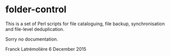 folder-control
==============

This is a set of Perl scripts for file cataloguing, file backup,
synchronisation and file-level deduplication.

Sorry no documentation.

Franck Latrémolière
6 December 2015
